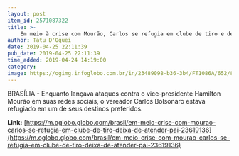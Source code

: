 ```yaml
---
layout: post
item_id: 2571087322
title: >-
    Em meio à crise com Mourão, Carlos se refugia em clube de tiro e deixa de atender o pai
author: Tatu D'Oquei
date: 2019-04-25 22:11:39
pub_date: 2019-04-25 22:11:39
time_added: 2019-04-24 14:19:00
category: 
image: https://ogimg.infoglobo.com.br/in/23489098-b36-3b4/FT1086A/652/81182312_Rio-de-Janeiro-19-02-2019-Carlos-Bolsonaro-na-Camara-de-Vereadores-do-Rio-de-Janeiro.png
---
```


BRASÍLIA - Enquanto lançava ataques contra o vice-presidente Hamilton Mourão em suas redes sociais, o vereador Carlos Bolsonaro estava refugiado em um de seus destinos preferidos.

**Link:** [https://m.oglobo.globo.com/brasil/em-meio-crise-com-mourao-carlos-se-refugia-em-clube-de-tiro-deixa-de-atender-pai-23619136](https://m.oglobo.globo.com/brasil/em-meio-crise-com-mourao-carlos-se-refugia-em-clube-de-tiro-deixa-de-atender-pai-23619136)


